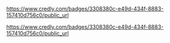 https://www.credly.com/badges/3308380c-e49d-434f-8883-157410d756c0/public_url

https://www.credly.com/badges/3308380c-e49d-434f-8883-157410d756c0/public_url


